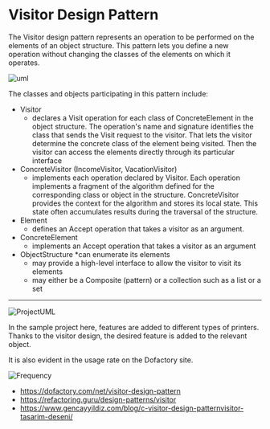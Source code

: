 # Visitor Design Pattern

The Visitor design pattern represents an operation to be performed on the elements of an object structure. This pattern lets you define a new operation without changing the classes of the elements on which it operates.


![uml](https://user-images.githubusercontent.com/29948990/235612996-8423b078-f225-4cbc-aff6-c2f50a3861aa.png)


The classes and objects participating in this pattern include:
* Visitor
	* declares a Visit operation for each class of ConcreteElement in the object structure. The operation's name and signature identifies the class that sends the Visit request to the visitor. That lets the visitor determine the concrete class of the element being visited. Then the visitor can access the elements directly through its particular interface
* ConcreteVisitor  (IncomeVisitor, VacationVisitor)
	* implements each operation declared by Visitor. Each operation implements a fragment of the algorithm defined for the corresponding class or object in the structure. ConcreteVisitor provides the context for the algorithm and stores its local state. This state often accumulates results during the traversal of the structure.
* Element 
	* defines an Accept operation that takes a visitor as an argument.
* ConcreteElement 
	* implements an Accept operation that takes a visitor as an argument
* ObjectStructure 
	*can enumerate its elements
	* may provide a high-level interface to allow the visitor to visit its elements
	* may either be a Composite (pattern) or a collection such as a list or a set

<hr>


![ProjectUML](https://user-images.githubusercontent.com/29948990/235613028-e4d1402c-bb8e-4c55-99ce-72834f940937.png)

In the sample project here, features are added to different types of printers. Thanks to the visitor design, the desired feature is added to the relevant object.


It is also evident in the usage rate on the Dofactory site.

![Frequency](https://user-images.githubusercontent.com/29948990/235613056-c0dc4b6d-adb6-4699-a721-9662bd2c60a4.png)



* https://dofactory.com/net/visitor-design-pattern
* https://refactoring.guru/design-patterns/visitor
* https://www.gencayyildiz.com/blog/c-visitor-design-patternvisitor-tasarim-deseni/
